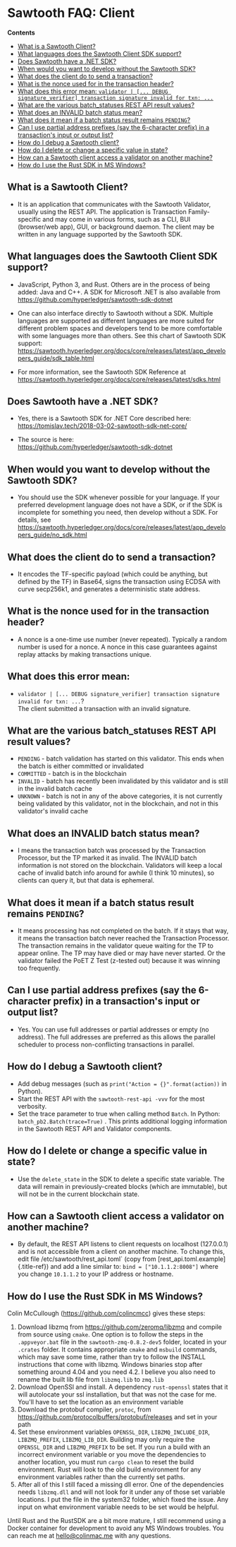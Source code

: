 # Sawtooth FAQ: Client
  
<!--
  Copyright (c) 2018, Intel Corporation.
  © Copyright 2020, Dr Kent G LAU, <kenty@kenty.com>.
  Licensed under Creative Commons Attribution 4.0 International License
  https://creativecommons.org/licenses/by/4.0/
-->

**Contents** 
  - [What is a Sawtooth Client?](#what-is-a-sawtooth-client)
  - [What languages does the Sawtooth Client SDK support?](#what-languages-does-the-sawtooth-client-sdk-support)
  - [Does Sawtooth have a .NET SDK?](#does-sawtooth-have-a-net-sdk)
  - [When would you want to develop without the Sawtooth SDK?](#when-would-you-want-to-develop-without-the-sawtooth-sdk)
  - [What does the client do to send a transaction?](#what-does-the-client-do-to-send-a-transaction)
  - [What is the nonce used for in the transaction header?](#what-is-the-nonce-used-for-in-the-transaction-header)
  - [What does this error mean: `validator | [... DEBUG signature_verifier] transaction signature invalid for txn: ...`](#what-does-this-error-mean)
  - [What are the various batch\_statuses REST API result values?](#what-are-the-various-batch_statuses-rest-api-result-values)
  - [What does an INVALID batch status mean?](#what-does-an-invalid-batch-status-mean)
  - [What does it mean if a batch status result remains `PENDING`?](#what-does-it-mean-if-a-batch-status-result-remains-pending)
  - [Can I use partial address prefixes (say the 6-character prefix) in a transaction\'s input or output list?](#can-i-use-partial-address-prefixes-say-the-6-character-prefix-in-a-transactions-input-or-output-list)
  - [How do I debug a Sawtooth client?](#how-do-i-debug-a-sawtooth-client)
  - [How do I delete or change a specific value in state?](#how-do-i-delete-or-change-a-specific-value-in-state)
  - [How can a Sawtooth client access a validator on another machine?](#how-can-a-sawtooth-client-access-a-validator-on-another-machine)
  - [How do I use the Rust SDK in MS Windows?](#how-do-i-use-the-rust-sdk-in-ms-windows)

 

## What is a Sawtooth Client?

- It is an application that communicates with the Sawtooth Validator,
usually using the REST API. The application is Transaction
Family-specific and may come in various forms, such as a CLI, BUI
(browser/web app), GUI, or background daemon. The client may be written
in any language supported by the Sawtooth SDK.

 

## What languages does the Sawtooth Client SDK support?

- JavaScript, Python 3, and Rust. Others are in the process of being
added: Java and C++. A SDK for Microsoft .NET is also available from  
<https://github.com/hyperledger/sawtooth-sdk-dotnet> 

- One can also
interface directly to Sawtooth without a SDK. Multiple languages are
supported as different languages are more suited for different problem
spaces and developers tend to be more comfortable with some languages
more than others. See this chart of Sawtooth SDK support:  
<https://sawtooth.hyperledger.org/docs/core/releases/latest/app_developers_guide/sdk_table.html>

- For more information, see the Sawtooth SDK Reference at  
<https://sawtooth.hyperledger.org/docs/core/releases/latest/sdks.html>

 

## Does Sawtooth have a .NET SDK?

- Yes, there is a Sawtooth SDK for .NET Core described here:  
<https://tomislav.tech/2018-03-02-sawtooth-sdk-net-core/> 

- The source is
here:  
<https://github.com/hyperledger/sawtooth-sdk-dotnet>

 

## When would you want to develop without the Sawtooth SDK?

- You should use the SDK whenever possible for your language. If your
preferred development language does not have a SDK, or if the SDK is
incomplete for something you need, then develop without a SDK. For
details, see
<https://sawtooth.hyperledger.org/docs/core/releases/latest/app_developers_guide/no_sdk.html>

 

## What does the client do to send a transaction?

- It encodes the TF-specific payload (which could be anything, but defined
by the TF) in Base64, signs the transaction using ECDSA with curve
secp256k1, and generates a deterministic state address.

 

## What is the nonce used for in the transaction header?

- A nonce is a one-time use number (never repeated). Typically a random
number is used for a nonce. A nonce in this case guarantees against
replay attacks by making transactions unique.

 

## What does this error mean:

- `validator | [... DEBUG signature_verifier] transaction signature invalid for txn: ...`?  
The client submitted a transaction with an invalid signature.

 

## What are the various batch\_statuses REST API result values?

-   `PENDING` - batch validation has started on this validator. This
    ends when the batch is either committed or invalidated
-   `COMMITTED` - batch is in the blockchain
-   `INVALID` - batch has recently been invalidated by this validator
    and is still in the invalid batch cache
-   `UNKNOWN` - batch is not in any of the above categories, it is not
    currently being validated by this validator, not in the blockchain,
    and not in this validator\'s invalid cache

 

## What does an INVALID batch status mean?

- I means the transaction batch was processed by the Transaction
Processor, but the TP marked it as invalid. The INVALID batch
information is not stored on the blockchain. Validators will keep a
local cache of invalid batch info around for awhile (I think 10
minutes), so clients can query it, but that data is ephemeral.

 

## What does it mean if a batch status result remains `PENDING`?

- It means processing has not completed on the batch. If it stays that
way, it means the transaction batch never reached the Transaction
Processor. The transaction remains in the validator queue waiting for
the TP to appear online. The TP may have died or may have never started.
Or the validator failed the PoET Z Test (z-tested out) because it was
winning too frequently.

 

## Can I use partial address prefixes (say the 6-character prefix) in a transaction\'s input or output list?

- Yes. You can use full addresses or partial addresses or empty (no
address). The full addresses are preferred as this allows the parallel
scheduler to process non-conflicting transactions in parallel.

 

## How do I debug a Sawtooth client?

-   Add debug messages (such as `print("Action = {}".format(action))` in
    Python).
-   Start the REST API with the `sawtooth-rest-api -vvv` for the most
    verbosity.
-   Set the trace parameter to true when calling method `Batch`. In
    Python: `batch_pb2.Batch(trace=True)` . This prints additional
    logging information in the Sawtooth REST API and Validator
    components.

 

## How do I delete or change a specific value in state?

- Use the `delete_state` in the SDK to delete a specific state variable.
The data will remain in previously-created blocks (which are immutable),
but will not be in the current blockchain state.

 

## How can a Sawtooth client access a validator on another machine?

- By default, the REST API listens to client requests on localhost
(127.0.0.1) and is not accessible from a client on another machine. To
change this, edit file /etc/sawtooth/rest\_api.toml\` (copy from
[rest\_api.toml.example]{.title-ref}) and add a line similar to:
`bind = ["10.1.1.2:8008"]` where you change `10.1.1.2` to your IP
address or hostname.

 

## How do I use the Rust SDK in MS Windows?

Colin McCullough (<https://github.com/colincmcc>) gives these steps:

1.  Download libzmq from <https://github.com/zeromq/libzmq> and compile
    from source using `cmake`. One option is to follow the steps in the
    `.appveyor.bat` file in the `sawtooth-zmq-0.8.2-dev5` folder,
    located in your `.crates` folder. It contains appropriate `cmake`
    and `msbuild` commands, which may save some time, rather than try to
    follow the INSTALL instructions that come with libzmq. Windows
    binaries stop after something around 4.04 and you need 4.2. I
    believe you also need to rename the built lib file from `libzmq.lib`
    to `zmq.lib`
2.  Download OpenSSl and install. A dependency `rust-openssl` states
    that it will autolocate your ssl installation, but that was not the
    case for me. You\'ll have to set the location as an environment
    variable
3.  Download the protobuf compiler, `protoc`, from
    <https://github.com/protocolbuffers/protobuf/releases> and set in
    your path
4.  Set these environment variables `OPENSSL_DIR`, `LIBZMQ_INCLUDE_DIR`,
    `LIBZMQ_PREFIX`, `LIBZMQ_LIB_DIR`. Building may only require the
    `OPENSSL_DIR` and `LIBZMQ_PREFIX` to be set. If you run a build with
    an incorrect environment variable or you move the dependencies to
    another location, you must run `cargo clean` to reset the build
    environment. Rust will look to the old build environment for any
    environment variables rather than the currently set paths.
5.  After all of this I still faced a missing dll error. One of the
    dependencies needs `libzmq.dll` and will not look for it under any
    of those set variable locations. I put the file in the system32
    folder, which fixed the issue. Any input on what environment
    variable needs to be set would be helpful.

Until Rust and the RustSDK are a bit more mature, I still recommend
using a Docker container for development to avoid any MS Windows
troubles. You can reach me at <hello@colinmac.me> with any questions.